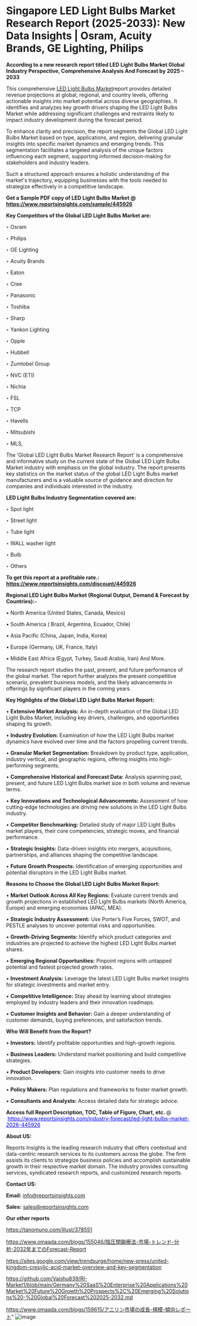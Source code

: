# Singapore LED Light Bulbs Market Research Report (2025-2033): New Data Insights | Osram, Acuity Brands, GE Lighting, Philips

<strong>According to a new research report titled LED Light Bulbs Market Global Industry Perspective, Comprehensive Analysis And Forecast by 2025 – 2033</strong>

This comprehensive <a href=https://www.reportsinsights.com/sample/445926>LED Light Bulbs Market</a>report provides detailed revenue projections at global, regional, and country levels, offering actionable insights into market potential across diverse geographies. It identifies and analyzes key growth drivers shaping the LED Light Bulbs Market while addressing significant challenges and restraints likely to impact industry development during the forecast period.

To enhance clarity and precision, the report segments the Global LED Light Bulbs Market based on type, applications, and region, delivering granular insights into specific market dynamics and emerging trends. This segmentation facilitates a targeted analysis of the unique factors influencing each segment, supporting informed decision-making for stakeholders and industry leaders.

Such a structured approach ensures a holistic understanding of the market's trajectory, equipping businesses with the tools needed to strategize effectively in a competitive landscape.

<strong>Get a Sample PDF copy of LED Light Bulbs Market </strong><strong>@<a href=https://www.reportsinsights.com/sample/445926 style=color:#0000ff;> https://www.reportsinsights.com/sample/445926</a></strong></font>

<strong>Key Competitors of the Global LED Light Bulbs Market are:</strong>

‣ Osram

‣ Philips

‣ GE Lighting

‣ Acuity Brands

‣ Eaton

‣ Cree

‣ Panasonic

‣ Toshiba

‣ Sharp

‣ Yankon Lighting

‣ Opple

‣ Hubbell

‣ Zumtobel Group

‣ NVC (ETI)

‣ Nichia

‣ FSL

‣ TCP

‣ Havells

‣ Mitsubishi

‣ MLS,

The ‘Global LED Light Bulbs Market Research Report’ is a comprehensive and informative study on the current state of the Global LED Light Bulbs Market industry with emphasis on the global industry. The report presents key statistics on the market status of the global LED Light Bulbs market manufacturers and is a valuable source of guidance and direction for companies and individuals interested in the industry.

<strong>LED Light Bulbs Industry Segmentation covered are:</strong>

‣ Spot light

‣ Street light

‣ Tube light

‣ WALL washer light

‣ Bulb

‣ Others

<strong>To get this report at a profitable rate.: <a href=https://www.reportsinsights.com/discount/445926 style=color:#0000ff;>https://www.reportsinsights.com/discount/445926</a></strong></font>

<strong>Regional LED Light Bulbs Market (Regional Output, Demand &amp; Forecast by Countries):-</strong>

• North America (United States, Canada, Mexico)

• South America ( Brazil, Argentina, Ecuador, Chile)

• Asia Pacific (China, Japan, India, Korea)

• Europe (Germany, UK, France, Italy)

• Middle East Africa (Egypt, Turkey, Saudi Arabia, Iran) And More.

The research report studies the past, present, and future performance of the global market. The report further analyzes the present competitive scenario, prevalent business models, and the likely advancements in offerings by significant players in the coming years.

<strong>Key Highlights of the Global LED Light Bulbs Market Report:</strong>

• <strong>Extensive Market Analysis:</strong> An in-depth evaluation of the Global LED Light Bulbs Market, including key drivers, challenges, and opportunities shaping its growth.

• <strong>Industry Evolution:</strong> Examination of how the LED Light Bulbs market dynamics have evolved over time and the factors propelling current trends.

• <strong>Granular Market Segmentation:</strong> Breakdown by product type, application, industry vertical, and geographic regions, offering insights into high-performing segments.

• <strong>Comprehensive Historical and Forecast Data:</strong> Analysis spanning past, present, and future LED Light Bulbs market size in both volume and revenue terms.

• <strong>Key Innovations and Technological Advancements:</strong> Assessment of how cutting-edge technologies are driving new solutions in the LED Light Bulbs industry.

• <strong>Competitor Benchmarking:</strong> Detailed study of major LED Light Bulbs market players, their core competencies, strategic moves, and financial performance.

• <strong>Strategic Insights:</strong> Data-driven insights into mergers, acquisitions, partnerships, and alliances shaping the competitive landscape.

• <strong>Future Growth Prospects:</strong> Identification of emerging opportunities and potential disruptors in the LED Light Bulbs market.

<strong>Reasons to Choose the Global LED Light Bulbs Market Report:</strong>

• <strong>Market Outlook Across All Key Regions:</strong> Evaluate current trends and growth projections in established LED Light Bulbs markets (North America, Europe) and emerging economies (APAC, MEA).

• <strong>Strategic Industry Assessment:</strong> Use Porter’s Five Forces, SWOT, and PESTLE analyses to uncover potential risks and opportunities.

• <strong>Growth-Driving Segments:</strong> Identify which product categories and industries are projected to achieve the highest LED Light Bulbs market shares.

• <strong>Emerging Regional Opportunities:</strong> Pinpoint regions with untapped potential and fastest projected growth rates.

• <strong>Investment Analysis:</strong> Leverage the latest LED Light Bulbs market insights for strategic investments and market entry.

• <strong>Competitive Intelligence:</strong> Stay ahead by learning about strategies employed by industry leaders and their innovation roadmaps.

• <strong>Customer Insights and Behavior:</strong> Gain a deeper understanding of customer demands, buying preferences, and satisfaction trends.

<strong>Who Will Benefit from the Report?</strong>

• <strong>Investors:</strong> Identify profitable opportunities and high-growth regions.

• <strong>Business Leaders:</strong> Understand market positioning and build competitive strategies.

• <strong>Product Developers:</strong> Gain insights into customer needs to drive innovation.

• <strong>Policy Makers:</strong> Plan regulations and frameworks to foster market growth.

• <strong>Consultants and Analysts:</strong> Access detailed data for strategic advice.
</ul>
<strong>Access full Report Description, TOC, Table of Figure, Chart, etc. </strong>@  <a href=https://www.reportsinsights.com/industry-forecast/led-light-bulbs-market-2026-445926 style=color:#0000ff;>https://www.reportsinsights.com/industry-forecast/led-light-bulbs-market-2026-445926</a></font>

<strong><strong>About US</strong>:</strong>

Reports Insights is the leading research industry that offers contextual and data-centric research services to its customers across the globe. The firm assists its clients to strategize business policies and accomplish sustainable growth in their respective market domain. The industry provides consulting services, syndicated research reports, and customized research reports.

<strong>Contact US:</strong>

<p class=""""><b>Email:</b> <a href=mailto:info@reportsinsights.com>info@reportsinsights.com</a></p>
<p class=""""><b>Sales:</b> <a href=mailto:sales@reportsinsights.com>sales@reportsinsights.com</a></p>

<strong>Our other reports</strong>

<a href=https://tanomuno.com/illust/378551>https://tanomuno.com/illust/378551</a>

<a href=https://www.omaada.com/blogs/155046/陰圧閉鎖療法-市場-トレンド-分析-2032年までのForecast-Report>https://www.omaada.com/blogs/155046/陰圧閉鎖療法-市場-トレンド-分析-2032年までのForecast-Report</a>

<a href=https://sites.google.com/view/trendsurge/home/new-press/united-kingdom-cresylic-acid-market-overview-and-key-segmentation>https://sites.google.com/view/trendsurge/home/new-press/united-kingdom-cresylic-acid-market-overview-and-key-segmentation</a>

<a href=https://github.com/Vaishu839/RI-Market1/blob/main/Germany%20SaaS%20Enterprise%20Applications%20Market%20Future%20Growth%20Prospects%2C%20Emerging%20Solutions%20-%20Global%20Forecast%202025-2032.md>https://github.com/Vaishu839/RI-Market1/blob/main/Germany%20SaaS%20Enterprise%20Applications%20Market%20Future%20Growth%20Prospects%2C%20Emerging%20Solutions%20-%20Global%20Forecast%202025-2032.md</a>

<a href=https://www.omaada.com/blogs/159615/アニリン市場の成長-規模-傾向レポート>https://www.omaada.com/blogs/159615/アニリン市場の成長-規模-傾向レポート</a>"
![image](https://github.com/user-attachments/assets/6f5fc05b-3fda-49b9-a614-50ef76bc9f10)
